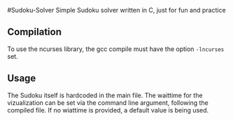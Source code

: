 #Sudoku-Solver
Simple Sudoku solver written in C, just for fun and practice

## Compilation
To use the ncurses library, the gcc compile must have the option `-lncurses` set.

## Usage
The Sudoku itself is hardcoded in the main file.
The waittime for the vizualization can be set via the command line argument, following the compiled file. If no wiattime is provided, a default value is being used.
